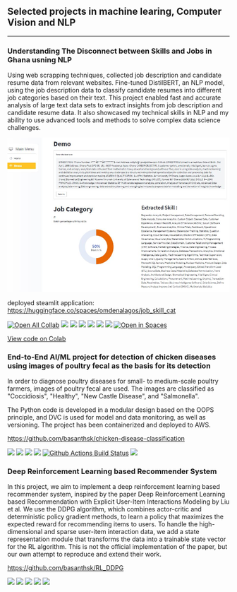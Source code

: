 ## Selected projects in machine learing, Computer Vision and  NLP

---

### Understanding The Disconnect between Skills and Jobs in Ghana usning NLP

Using web scrapping techniques, collected job description and candidate resume data from relevant websites. Fine-tuned DistilBERT, an NLP model, using the job description data to classify candidate resumes into different job categories based on their text. This project enabled fast and accurate analysis of large text data sets to extract insights from job description and candidate resume data. It also showcased my technical skills in NLP and my ability to use advanced tools and methods to solve complex data science challenges.

<img src="images/lagos_jobgap_demo.JPG?raw=true"/>

deployed steamlit application: https://huggingface.co/spaces/omdenalagos/job_skill_cat


[![Open All Collab](https://colab.research.google.com/assets/colab-badge.svg)](https://drive.google.com/file/d/1gEfUpITqqETvxJ5Awy2wcHd4qcW7hhTB/view?usp=sharing)
[![](https://img.shields.io/badge/Python-white?logo=Python)](#)
[![](https://img.shields.io/badge/Jupyter-white?logo=Jupyter)](#)
[![](https://img.shields.io/badge/PyTorch-white?logo=pytorch)](#)
[![](https://img.shields.io/badge/Colab-white?logo=googlecolab)](#)
[![](https://img.shields.io/badge/Transformers-Hugging_Face-orange?logo=Huggingface)](#)
[![](https://img.shields.io/badge/Pandas-white?logo=pandas&logoColor=150458)](#)
[![Open in Spaces](https://huggingface.co/datasets/huggingface/badges/raw/main/open-in-hf-spaces-sm.svg)](https://huggingface.co/spaces/omdenalagos/job_skill_cat) 

[View code on Colab](https://drive.google.com/file/d/1gEfUpITqqETvxJ5Awy2wcHd4qcW7hhTB/view?usp=sharing)

### End-to-End AI/ML project for detection of chicken diseases using images of poultry fecal as the basis for its detection

In order to diagnose poultry diseases for small- to medium-scale poultry farmers, images of poultry fecal are used. The images are classified as "Coccidiosis", "Healthy", "New Castle Disease", and "Salmonella".

The Python code is developed in a modular design based on the OOPS principle, and DVC is used for model and data monitoring, as well as versioning. The project has been containerized and deployed to AWS.

https://github.com/basanthsk/chicken-disease-classification


[![](https://img.shields.io/badge/Python-white?logo=Python)](#) 
[![](https://img.shields.io/badge/Jupyter-white?logo=Jupyter)](#)
[![](https://img.shields.io/badge/Keras-white?logo=keras&logoColor=D00000)](#)
[![](https://img.shields.io/badge/DVC-white?logo=dvc&logoColor=13ADC7)](#)
[![Github Actions Build Status](https://img.shields.io/endpoint.svg?url=https%3A%2F%2Factions-badge.atrox.dev%2Fweiji14%2Fdeepbedmap%2Fbadge&style=flat)](https://github.com/basanthsk/chicken-disease-classification/actions)
[![](https://img.shields.io/badge/AWS-white?logo=amazonaws&logoColor=232F3E)](#) 

### Deep Reinforcement Learning based Recommender System 

In this project, we aim to implement a deep reinforcement learning based recommender system, inspired by the paper Deep Reinforcement Learning based Recommendation with Explicit User-Item Interactions Modeling by Liu et al. We use the DDPG algorithm, which combines actor-critic and deterministic policy gradient methods, to learn a policy that maximizes the expected reward for recommending items to users. To handle the high-dimensional and sparse user-item interaction data, we add a state representation module that transforms the data into a trainable state vector for the RL algorithm. This is not the official implementation of the paper, but our own attempt to reproduce and extend their work.

https://github.com/basanthsk/RL_DDPG

[![](https://img.shields.io/badge/Python-white?logo=Python)](#)
[![](https://img.shields.io/badge/Jupyter-white?logo=Jupyter)](#)
[![](https://img.shields.io/badge/PyTorch-white?logo=pytorch)](#)
[![](https://img.shields.io/badge/Colab-white?logo=googlecolab)](#)
[![](https://img.shields.io/badge/Pandas-white?logo=pandas&logoColor=150458)](#)



